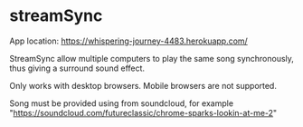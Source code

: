 # streamSync

App location: https://whispering-journey-4483.herokuapp.com/

StreamSync allow multiple computers to play the same song synchronously, thus giving a surround sound effect.

Only works with desktop browsers. Mobile browsers are not supported.

Song must be provided using from soundcloud, for example "https://soundcloud.com/futureclassic/chrome-sparks-lookin-at-me-2"

